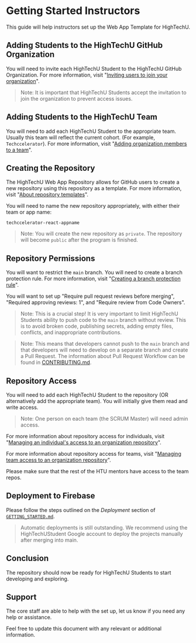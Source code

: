# Getting Started Instructors

This guide will help instructors set up the Web App Template for HighTechU.

## Adding Students to the HighTechU GitHub Organization

You will need to invite each HighTechU Student to the HighTechU GitHub Organization. For more information, visit "[Inviting users to join your organization](https://docs.github.com/en/organizations/managing-membership-in-your-organization/inviting-users-to-join-your-organization)".

> Note: It is important that HighTechU Students accept the invitation to join the organization to prevent access issues.

## Adding Students to the HighTechU Team

You will need to add each HighTechU Student to the appropriate team. Usually this team will reflect the current cohort. (For example, `Techccelerator`). For more information, visit "[Adding organization members to a team](https://docs.github.com/en/organizations/organizing-members-into-teams/adding-organization-members-to-a-team)".

## Creating the Repository

The HighTechU Web App Repository allows for GitHub users to create a new repository using this repository as a template. For more information, visit "[About repository templates](https://docs.github.com/en/github/creating-cloning-and-archiving-repositories/creating-a-repository-on-github/creating-a-repository-from-a-template#about-repository-templates)".

You will need to name the new repository appropriately, with either their team or app name:

`techccelerator-react-appname`

> Note: You will create the new repository as `private`. The repository will become `public` after the program is finished.

## Repository Permissions

You will want to restrict the `main` branch. You will need to create a branch protection rule. For more information, visit "[Creating a branch protection rule](https://docs.github.com/en/github/administering-a-repository/defining-the-mergeability-of-pull-requests/managing-a-branch-protection-rule#creating-a-branch-protection-rule)".

You will want to set up "Require pull request reviews before merging", "Required approving reviews: 1", and "Require review from Code Owners".

> Note: This is a crucial step! It is very important to limit HighTechU Students ability to push code to the `main` branch without review. This is to avoid broken code, publishing secrets, adding empty files, conflicts, and inappropriate contributions.

> Note: This means that developers cannot push to the `main` branch and that developers will need to develop on a separate branch and create a Pull Request. The information about Pull Request Workflow can be found in [CONTRIBUTING.md](./.github/CONTRIBUTING.md).

## Repository Access

You will need to add each HighTechU Student to the repository (OR alternatively add the appropriate team). You will initially give them read and write access.

> Note: One person on each team (the SCRUM Master) will need admin access.

For more information about repository access for individuals, visit "[Managing an individual's access to an organization repository](https://docs.github.com/en/organizations/managing-access-to-your-organizations-repositories/managing-an-individuals-access-to-an-organization-repository#managing-an-individuals-access-to-an-organization-repository)".

For more information about repository access for teams, visit "[Managing team access to an organization repository](https://docs.github.com/en/organizations/managing-access-to-your-organizations-repositories/managing-team-access-to-an-organization-repository)".

Please make sure that the rest of the HTU mentors have access to the team repos.

## Deployment to Firebase

Please follow the steps outlined on the *Deployment* section of [`GETTING_STARTED.md`](GETTING_STARTED.md).

> Automatic deployments is still outstanding. We recommend using the HighTechUStudent Google account to deploy the projects manually after merging into main.

## Conclusion

The repository should now be ready for HighTechU Students to start developing and exploring.

## Support

The core staff are able to help with the set up, let us know if you need any help or assistance.

Feel free to update this document with any relevant or additional information.